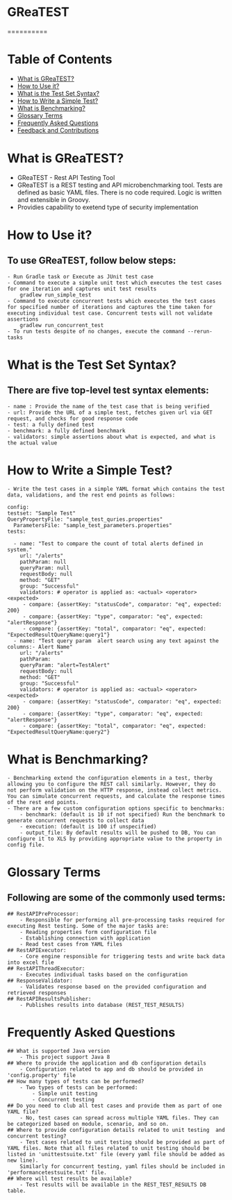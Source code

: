 # GReaTEST
==========

# Table of Contents

- [What is GReaTEST?](#what-is-greatest)
- [How to Use it?](#how-to-use-it)
- [What is the Test Set Syntax?](#what-is-the-test-set-syntax)
- [How to Write a Simple Test?](#how-to-write-a-simple-test)
- [What is Benchmarking?](#what-is-benchmarking)
- [Glossary Terms](#glossary-terms)
- [Frequently Asked Questions](#frequently-asked-questions)
- [Feedback and Contributions](#feedback-and-contributions)



# What is GReaTEST?
- GReaTEST - Rest API Testing Tool
- GReaTEST is a  REST testing and API microbenchmarking tool. Tests are defined as basic YAML files. There is no code required. Logic is written and extensible in Groovy.
- Providies capability to exetend type of security implementation

# How to Use it?
## To use GReaTEST, follow below steps:
	- Run Gradle task or Execute as JUnit test case
	- Command to execute a simple unit test which executes the test cases for one iteration and captures unit test results
		gradlew run_simple_test
	- Command to execute concurrent tests which executes the test cases for specified number of iterations and captures the time taken for executing individual test case. Concurrent tests will not validate assertions
		gradlew run_concurrent_test
	- To run tests despite of no changes, execute the command --rerun-tasks
                                 
# What is the Test Set Syntax?
## There are five top-level test syntax elements:
	- name : Provide the name of the test case that is being verified
	- url: Provide the URL of a simple test, fetches given url via GET request, and checks for good response code
	- test: a fully defined test
	- benchmark: a fully defined benchmark
	- validators: simple assertions about what is expected, and what is the actual value

# How to Write a Simple Test?    
	- Write the test cases in a simple YAML format which contains the test data, validations, and the rest end points as follows: 
	
	config:
  	testset: "Sample Test"
  	QueryPropertyFile: "sample_test_quries.properties"
	  ParametersFile: "sample_test_parameters.properties"
	tests:
	
	  - name: "Test to compare the count of total alerts defined in system."
	    url: "/alerts"
	    pathParam: null
	    queryParam: null
	    requestBody: null
	    method: "GET"
	    group: "Successful"
	    validators: # operator is applied as: <actual> <operator> <expected>
	     - compare: {assertKey: "statusCode", comparator: "eq", expected: 200}
	     - compare: {assertKey: "type", comparator: "eq", expected: "alertResponse"}
	     - compare: {assertKey: "total", comparator: "eq", expected:  "ExpectedResultQueryName:query1"}
	  - name: "Test query param  alert search using any text against the columns:- Alert Name"
	    url: "/alerts"
	    pathParam: 
	    queryParam: "alert=TestAlert"
	    requestBody: null
	    method: "GET"
	    group: "Successful"
	    validators: # operator is applied as: <actual> <operator> <expected>
	     - compare: {assertKey: "statusCode", comparator: "eq", expected: 200}
	     - compare: {assertKey: "type", comparator: "eq", expected: "alertResponse"}
	     - compare: {assertKey: "total", comparator: "eq", expected:  "ExpectedResultQueryName:query2"}

# What is Benchmarking?
	- Benchmarking extend the configuration elements in a test, therby allowing you to configure the REST call similarly. However, they do not perform validation on the HTTP response, instead collect metrics. You can simulate concurrent requests, and calculate the response times of the rest end points.
	- There are a few custom configuration options specific to benchmarks:
		- benchmark: (default is 10 if not specified) Run the benchmark to generate concurrent requests to collect data
		- execution: (default is 100 if unspecified)
        - output_file: By default results will be pushed to DB, You can configure it to XLS by providing appropriate value to the property in config file.

# Glossary Terms
## Following are some of the commonly used terms:
	## RestAPIPreProcessor:
		- Responsible for performing all pre-processing tasks required for executing Rest testing. Some of the major tasks are:
		- Reading properties form configuration file
		- Establishing connection with application
		- Read test cases from YAML files
	## RestAPIExecutor:
		- Core engine responsible for triggering tests and write back data into excel file
	## RestAPIThreadExecutor:
		- Executes individual tasks based on the configuration
	## ResponseValidator:
		- Validates response based on the provided configuration and retrieved responses
	## RestAPIResultsPublisher:
		- Publishes results into database (REST_TEST_RESULTS)

# Frequently Asked Questions
	## What is supported Java version
		- This project support Java 8
	## Where to provide the application and db configuration details
		- Configuration related to app and db should be provided in 'config.property' file
	## How many types of tests can be performed?
		- Two types of tests can be performed:
			- Simple unit testing
			- Concurrent testing
	## Do you need to club all test cases and provide them as part of one YAML file?
		- No, test cases can spread across multiple YAML files. They can be categorized based on module, scenario, and so on.
	## Where to provide configuration details related to unit testing  and concurrent testing?
		- Test cases related to unit testing should be provided as part of YAML files. Note that all files related to unit testing should be listed in 'unittestsuite.txt' file (every yaml file should be added as new line).
		Similarly for concurrent testing, yaml files should be included in 'performancetestsuite.txt' file.
	## Where will test results be available?
		- Test results will be available in the REST_TEST_RESULTS DB table.
